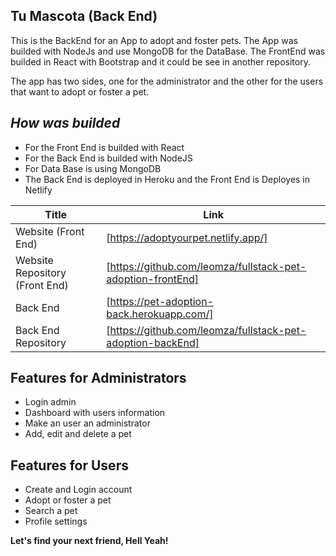 ## Tu Mascota (Back End)

This is the BackEnd for an App to adopt and foster pets. The App was builded with NodeJs and use MongoDB for the DataBase. The FrontEnd was builded in React with Bootstrap and it could be see in another repository.

The app has two sides, one for the administrator and the other for the users that want to adopt or foster a pet.

## _How was builded_

- For the Front End is builded with React
- For the Back End is builded with NodeJS
- For Data Base is using MongoDB
- The Back End is deployed in Heroku and the Front End is Deployes in Netlify

| Title | Link |
| ------ | ------ |
| Website (Front End) | [https://adoptyourpet.netlify.app/] |
| Website Repository (Front End) | [https://github.com/leomza/fullstack-pet-adoption-frontEnd] |
| Back End | [https://pet-adoption-back.herokuapp.com/] |
| Back End Repository | [https://github.com/leomza/fullstack-pet-adoption-backEnd] |

## Features for Administrators

- Login admin
- Dashboard with users information
- Make an user an administrator
- Add, edit and delete a pet 


## Features for Users

- Create and Login account 
- Adopt or foster a pet
- Search a pet
- Profile settings


**Let's find your next friend, Hell Yeah!**
